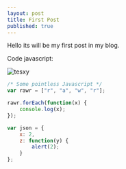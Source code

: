 ```yaml
---
layout: post
title: First Post
published: true
---
```



Hello its will be my first post in my blog.

Code javascript:

![tesxy]({{site.baseurl}}/images/4338228.jpg)

```javascript
/* Some pointless Javascript */
var rawr = ["r", "a", "w", "r"];

rawr.forEach(function(x) {
	console.log(x);
});

var json = {
	x: 2,
    z: function(y) {
    	alert(2);
    }
};
```
